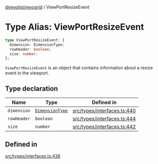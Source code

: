 [@revolist/revogrid](README.md) / ViewPortResizeEvent

# Type Alias: ViewPortResizeEvent

```ts
type ViewPortResizeEvent: {
  dimension: DimensionType;
  rowHeader: boolean;
  size: number;
};
```

`ViewPortResizeEvent` is an object that contains information about a resize
event in the viewport.

## Type declaration

| Name | Type | Defined in |
| ------ | ------ | ------ |
| `dimension` | [`DimensionType`](TypeAlias.DimensionType.md) | [src/types/interfaces.ts:440](https://github.com/revolist/revogrid/blob/424884a9332ccde4a5d40c39536fe61d1ccacbfc/src/types/interfaces.ts#L440) |
| `rowHeader` | `boolean` | [src/types/interfaces.ts:444](https://github.com/revolist/revogrid/blob/424884a9332ccde4a5d40c39536fe61d1ccacbfc/src/types/interfaces.ts#L444) |
| `size` | `number` | [src/types/interfaces.ts:442](https://github.com/revolist/revogrid/blob/424884a9332ccde4a5d40c39536fe61d1ccacbfc/src/types/interfaces.ts#L442) |

## Defined in

[src/types/interfaces.ts:438](https://github.com/revolist/revogrid/blob/424884a9332ccde4a5d40c39536fe61d1ccacbfc/src/types/interfaces.ts#L438)
